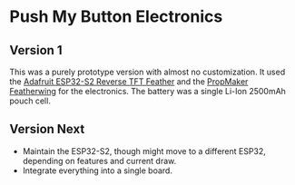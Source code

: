 # Push My Button Electronics

## Version 1

This was a purely prototype version with almost no customization.  It used the [Adafruit ESP32-S2 Reverse TFT Feather](https://www.adafruit.com/product/5345) and the [PropMaker Featherwing](https://www.adafruit.com/product/3988) for the electronics. The battery was a single Li-Ion 2500mAh pouch cell.  

## Version Next

* Maintain the ESP32-S2, though might move to a different ESP32, depending on features and current draw.  
* Integrate everything into a single board.
